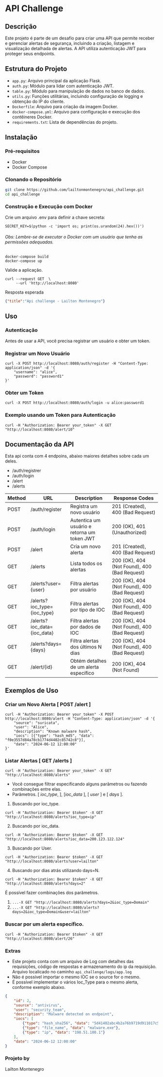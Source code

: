 # API Challenge

## Descrição

Este projeto é parte de um desafio para criar uma API que permite receber e gerenciar alertas de segurança, incluindo a criação, listagem e visualização detalhada de alertas. A API utiliza autenticação JWT para proteger seus endpoints.


## Estrutura do Projeto

- `app.py`: Arquivo principal da aplicação Flask.
- `auth.py`: Módulo para lidar com autenticação JWT.
- `table.py`: Módulo para manipulação de dados no banco de dados.
- `utils.py`: Funções utilitárias, incluindo configuração de logging e obtenção do IP do cliente.
- `Dockerfile`: Arquivo para criação da imagem Docker.
- `docker-compose.yml`: Arquivo para configuração e execução dos contêineres Docker.
- `requirements.txt`: Lista de dependências do projeto.
 

## Instalação

### Pré-requisitos

- Docker
- Docker Compose

### Clonando o Repositório

```sh
git clone https://github.com/lailtonmontenegro/api_challenge.git
cd api_challenge
```

### Construção e Execução com Docker

Crie um arquivo .env para definir a chave secreta:
```shell
SECRET_KEY=$(python -c 'import os; print(os.urandom(24).hex())')
```

###### Obs: Lembre-se de executar o Docker com um usuário que tenha as permissões adequadas. 
```shell
docker-compose build
docker-compose up
```
Valide a aplicação. 
```shell
curl --request GET  \
     --url 'http://localhost:8080'
```
Resposta esperada

```json
{"title":"Api challenge - Lailton Montenegro"}
```

## Uso

### Autenticação
Antes de usar a API, você precisa registrar um usuário e obter um token.

### Registrar um Novo Usuário
```shell
curl -X POST http://localhost:8080/auth/register -H "Content-Type: application/json" -d '{
    "username": "alice",
    "password": "password1"
}'
```
### Obter um Token
```shell
curl -X POST http://localhost:8080/auth/login -u alice:password1
```

### Exemplo usando um Token para Autenticação

```shell
curl -H "Authorization: Bearer your_token" -X GET "http://localhost:8080/alert/10"
```

## Documentação da API
Esta api conta com 4 endpoins, abaixo maiores detalhes sobre cada um deles.
* /auth/registrer
* /auth/login 
* /alert  
* /alerts 


| Method | URL                         | Description                                | Response Codes                             |
|--------|-----------------------------|--------------------------------------------|--------------------------------------------|
| POST   | /auth/register              | Registra um novo usuário                   | 201 (Created), 400 (Bad Request)           |
| POST   | /auth/login                 | Autentica um usuário e retorna um token JWT| 200 (OK), 401 (Unauthorized)               |
| POST   | /alert                      | Cria um novo alerta                        | 201 (Created), 400 (Bad Request)           |
| GET    | /alerts                     | Lista todos os alertas                     | 200 (OK), 404 (Not Found), 400 (Bad Request) |
| GET    | /alerts?user={user}         | Filtra alertas por usuário                 | 200 (OK), 404 (Not Found), 400 (Bad Request) |
| GET    | /alerts?ioc_type={ioc_type} | Filtra alertas por tipo de IOC             | 200 (OK), 404 (Not Found), 400 (Bad Request) |
| GET    | /alerts?ioc_data={ioc_data} | Filtra alertas por dados de IOC            | 200 (OK), 404 (Not Found), 400 (Bad Request) |
| GET    | /alerts?days={days}         | Filtra alertas dos últimos N dias          | 200 (OK), 404 (Not Found), 400 (Bad Request) |
| GET    | /alert/{id}                 | Obtém detalhes de um alerta específico     | 200 (OK), 404 (Not Found)                  |

## Exemplos de Uso

### Criar um Novo Alerta [ POST /alert ]

```shell
curl -H "Authorization: Bearer your_token" -X POST http://localhost:8080/alert -H "Content-Type: application/json" -d '{
    "source": "suricata",
    "user": "Alice",
    "description": "Known malware hash",
    "iocs": [{"type": "hash_md5", "data": "f0e3557d84a78cb1774d4402c85742c8"}],
    "date": "2024-06-12 12:00:00"
}'
```

### Listar Alertas [ GET /alerts ]
```shell
curl -H "Authorization: Bearer your_token" -X GET "http://localhost:8080/alerts"
```
- Você consegue filtrar especificando alguns parâmetros ou fazendo combinações entre elas. 
- Parâmetros. [ _ioc_type_, ], [_ioc_data_ ], [ _user_ ] e [ _days_ ].

1. Buscando por ioc_type. 
```shell
curl -H "Authorization: Bearer $token" -X GET "http://localhost:8080/alerts?ioc_type=ip"
```
2. Buscando por ioc_data.
```shell
curl -H "Authorization: Bearer $token" -X GET "http://localhost:8080/alerts?ioc_data=200.123.122.124"
```
3. Buscando por User. 
```shell
curl -H "Authorization: Bearer $token" -X GET "http://localhost:8080/alerts?user=lailton"
```
4. Buscando por dias atrás utilizando days=N.
```shell
curl -H "Authorization: Bearer $token" -X GET "http://localhost:8080/alerts?days=2"
```
É possível fazer combinações dos parâmetros. 

1. ```...-X GET "http://localhost:8080/alerts?days=2&ioc_type=Domain"```
2. ```...-X GET "http://localhost:8080/alerts?days=2&ioc_type=Domain&user=lailton"```

### Buscar por um alerta específico. 

```shell
curl -H "Authorization: Bearer $token" -X GET "http://localhost:8080/alert/26"
```

### Extras
* Este projeto conta com um arquivo de Log com detalhes das requisições, código de respostas e armazenamento do ip da requisição. 
Arquivo localicado no caminho `api_challenge/logs/app.log` 
* Não é possível importar o mesmo IOC se o source for o mesmo.
* É possível implementar o vários Ioc_Type para o mesmo alerta, conforme exemplo abaixo.
```json
{
    "id": 2,
    "source": "antivirus",
    "user": "security_team",
    "description": "Malware detected on endpoint",
    "iocs": [
        {"type": "hash_sha256", "data": "5d41402abc4b2a76b9719d911017c592"},
        {"type": "file_name", "data": "malware.exe"},
        {"type": "ip", "data": "198.51.100.1"}
    ],
    "date": "2024-06-12 12:00:00"
}
```

### Projeto by

Lailton Montenegro 




